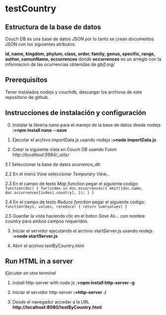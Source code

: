 # testCountry
## Estructura de la base de datos
Couch DB es una base de datos JSON por lo tanto se crean documentos JSON con los siguientes atributos:

**id, name, kingdom, phylum, class, order, family, genus, specific, range, author, comunName, occurrences**
donde **occurrences** es un arreglo con la informacion de las ocurrencias obtenidas de *gbif.org/*

## Prerequisitos
Tener instalados nodejs y couchdb, descargar los archivos de este repositorio de github.

## Instrucciones de instalación y configuración
0. Instalar la libreria *nano* para el manejo de la base de datos desde nodejs **:>npm install nano --save**

1. Ejecutar el archivo importData.js usando nodejs **:>node importData.js**

2. Crear la siguiente vista en Couch DB usando Futon *http://localhost:5984/_utils/*

  2.1 Seleccionar la base de datos *ocurrence_db*
  
  2.2 En el menú *View* seleccionar *Temporary View...*
  
  2.3 En el campo de texto *Map function* pegar el siguiente codigo:
`function(doc) {
  for(index in doc.occurrences){
    emit([doc.name, doc.occurrences[index].country], 1);
  }
}`

  2.4 En el campo de texto *Reduce function* pegar el siguiente codigo:
`function(keys, values, rereduce) {
  return sum(values)
}`

  2.5 Guardar la vista haciendo clic en el boton *Save As...* con nombre *country* para ambos campos requeridos.

3. Iniciar el servidor ejecutando el archivo startServer.js usando nodejs **:>node startServer.js**

4. Abrir el archivo testByCountry.html

## Run HTML in a server
*Ejecutar en otra terminal*

1. install http-server with node js **:>npm install http-server -g**

2. Iniciar el servidor http-server **:>http-server ./**

3. Desde el navegador acceder a la URL **http://localhost:8080/testByCountry.html**